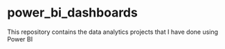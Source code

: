 # power_bi_dashboards
This repository contains the data analytics projects that I have done using Power BI
